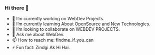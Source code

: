 ### Hi there 👋

<!--
**bcawallah/bcawallah** is a ✨ _special_ ✨ repository because its `README.md` (this file) appears on your GitHub profile.

Here are some ideas to get you started: -->

- 🔭 I’m currently working on WebDev Projects.
- 🌱 I’m currently learning About OpenSource and New Technologies.
- 👯 I’m looking to collaborate on WEBDEV PROJECTS.
- 💬 Ask me about WebDev.
- 📫 How to reach me: findme_if_you_can
- ⚡ Fun fact: Zindgi Ak Hi Hai.


<!--NOw you can add according to you-->
